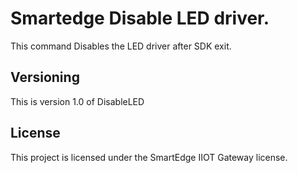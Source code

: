 # Smartedge Disable LED driver.

This command Disables the LED driver after SDK exit.

## Versioning

This is version 1.0 of DisableLED 

## License

This project is licensed under the SmartEdge IIOT Gateway license.
